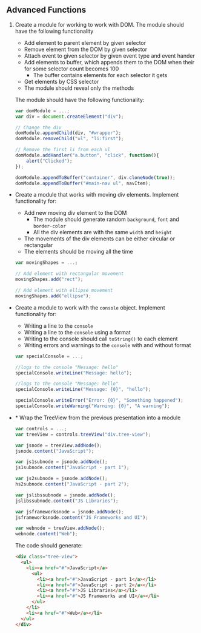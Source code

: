 ## Advanced Functions

1. Create a module for working to work with DOM. The module should have the following functionality
    * Add element to parent element by given selector
    * Remove element from the DOM  by given selector
    * Attach event to given selector by given event type and event hander
    * Add elements to buffer, which appends them to the DOM when their for some selector count becomes 100
        * The buffer contains elements for each selector it gets
    * Get elements by CSS selector
    * The module should reveal only the methods

    The module should have the following functionality:

    ```js
    var domModule = ...;
    var div = document.createElement("div");

    // Change the div
    domModule.appendChild(div, "#wrapper");
    domModule.removeChild("ul", "li:first");

    // Remove the first li from each ul
    domModule.addHandler("a.button", "click", function(){
        alert("Clicked");
    });

    domModule.appendToBuffer("container", div.cloneNode(true));
    domModule.appendToBuffer("#main-nav ul", navItem);
    ```
* Create a module that works with moving div elements. Implement functionality for:
    * Add new moving div element to the DOM
        * The module should generate random `background`, `font` and `border-color`
        * All the div elements are with the same `width` and `height`
    * The movements of the div elements can be either circular or rectangular
    * The elements should be moving all the time

    ```js
    var movingShapes = ...;

    // Add element with rectangular movement
    movingShapes.add("rect");

    // Add element with ellipse movement
    movingShapes.add("ellipse");
    ```
* Create a module to work with the `console` object. Implement functionality for:
    * Writing a line to the `console`
    * Writing a line to the `console` using a format
    * Writing to the console should call `toString()` to each element
    * Writing errors and warnings to the `console` with and without format

    ```js
    var specialConsole = ...;

    //logs to the console "Message: hello"
    specialConsole.writeLine("Message: hello");

    //logs to the console "Message: hello"
    specialConsole.writeLine("Message: {0}", "hello");

    specialConsole.writeError("Error: {0}", "Something happened");
    specialConsole.writeWarning("Warning: {0}", "A warning");
    ```
* \* Wrap the TreeView from the previous presentation into a module

    ```js
    var controls = ...;
    var treeView = controls.treeView("div.tree-view");

    var jsnode = treeView.addNode();
    jsnode.content("JavaScript");

    var js1subnode = jsnode.addNode();
    js1subnode.content("JavaScript - part 1");

    var js2subnode = jsnode.addNode();
    hs2subnode.content("JavaScript - part 2");

    var jslibssubnode = jsnode.addNode();
    jslibssubnode.content("JS Libraries");

    var jsframeworksnode = jsnode.addNode();
    jsframeworksnode.content("JS Frameworks and UI");

    var webnode = treeView.addNode();
    webnode.content("Web");
    ```

   The code should generate:

   ```html
   <div class="tree-view">
     <ul>
       <li><a href="#">JavaScript</a>
         <ul>
           <li><a href="#">JavaScript - part 1</a></li>
           <li><a href="#">JavaScript - part 2</a></li>
           <li><a href="#">JS Libraries</a></li>
           <li><a href="#">JS Frameworks and UI</a></li>
         </ul>
       </li>
       <li><a href="#">Web</a></li>
     </ul>
   </div>
   ```